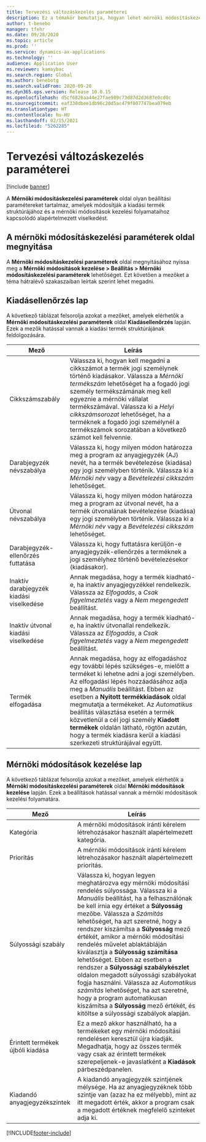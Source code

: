 ```yaml
---
title: Tervezési változáskezelés paraméterei
description: Ez a témakör bemutatja, hogyan lehet mérnöki módosításkezelési funkciókat konfigurálni a Microsoft Dynamics 365 Supply Chain Management rendszerhez.
author: t-benebo
manager: tfehr
ms.date: 09/28/2020
ms.topic: article
ms.prod: ''
ms.service: dynamics-ax-applications
ms.technology: ''
audience: Application User
ms.reviewer: kamaybac
ms.search.region: Global
ms.author: benebotg
ms.search.validFrom: 2020-09-28
ms.dyn365.ops.version: Release 10.0.15
ms.openlocfilehash: d5cf6826aa44e27fae989c73d87d2d3687e0cd0c
ms.sourcegitcommit: eaf330dbee1db96c20d5ac479f007747bea079eb
ms.translationtype: HT
ms.contentlocale: hu-HU
ms.lasthandoff: 02/15/2021
ms.locfileid: "5262285"
---
```

# <a name="engineering-change-management-parameters"></a>Tervezési változáskezelés paraméterei

[!include [banner](../includes/banner.md)]

A **Mérnöki módosításkezelési paraméterek** oldal olyan beállítási paramétereket tartalmaz, amelyek módosítják a kiadási termék struktúrájához és a mérnöki módosítások kezelési folyamataihoz kapcsolódó alapértelmezett viselkedést.

## <a name="open-the-engineering-change-management-parameters-page"></a>A mérnöki módosításkezelési paraméterek oldal megnyitása

A **Mérnöki módosításkezelési paraméterek** oldal megnyitásához nyissa meg a **Mérnöki módosítások kezelése \> Beállítás \> Mérnöki módosításkezelési paraméterek** lehetőséget. Ezt követően a mezőket a téma hátralévő szakaszaiban leírtak szerint lehet megadni.

## <a name="release-control-tab"></a>Kiadásellenőrzés lap

A következő táblázat felsorolja azokat a mezőket, amelyek elérhetők a **Mérnöki módosításkezelési paraméterek** oldal **Kiadásellenőrzés** lapján. Ezek a mezők hatással vannak a kiadási termék struktúrájának feldolgozására.

| Mező | Leírás |
|---|---|
| Cikkszámszabály | Válassza ki, hogyan kell megadni a cikkszámot a termék jogi személynek történő kiadásakor. Válassza a *Mérnöki termékszám* lehetőséget ha a fogadó jogi személy termékszámának meg kell egyeznie a mérnöki vállalat termékszámával. Válassza ki a *Helyi cikkszámsorozat* lehetőséget, ha a terméknek a fogadó jogi személynél a termékszámok sorozatában a következő számot kell felvennie. |
| Darabjegyzék névszabálya | Válassza ki, hogy milyen módon határozza meg a program az anyagjegyzék (AJ) nevét, ha a termék bevételezése (kiadása) egy jogi személyben történik. Válassza ki a *Mérnöki név* vagy a *Bevételezési cikkszám* lehetőséget. |
| Útvonal névszabálya | Válassza ki, hogy milyen módon határozza meg a program az útvonal nevét, ha a termék útvonalának bevételezése (kiadása) egy jogi személyben történik. Válassza ki a *Mérnöki név* vagy a *Bevételezési cikkszám* lehetőséget. |
| Darabjegyzék-ellenőrzés futtatása | Válassza ki, hogy futtatásra kerüljön-e anyagjegyzék-ellenőrzés a terméknek a jogi személyhez történő bevételezésekor (kiadásakor). |
| Inaktív darabjegyzék kiadási viselkedése | Annak megadása, hogy a termék kiadható-e, ha inaktív anyagjegyzékkel rendelkezik. Válassza az *Elfogadás*, a *Csak figyelmeztetés* vagy a *Nem megengedett* beállítást. |
| Inaktív útvonal kiadási viselkedése | Annak megadása, hogy a termék kiadható-e, ha inaktív útvonallal rendelkezik. Válassza az *Elfogadás*, a *Csak figyelmeztetés* vagy a *Nem megengedett* beállítást.|
| Termék elfogadása | Annak megadása, hogy az elfogadáshoz egy további lépés szükséges-e, mielőtt a terméket ki lehetne adni a jogi személyben. Az elfogadási lépés hozzáadásához adja meg a *Manuális* beállítást. Ebben az esetben a **Nyitott termékkiadások** oldal megmutatja a termékeket. Az *Automatikus* beállítás választása esetén a termék közvetlenül a cél jogi személy **Kiadott termékek** oldalán látható, rögtön azután, hogy a termék kiadásra kerül a kiadási szerkezeti struktúrájával együtt. |

## <a name="engineering-change-management-tab"></a>Mérnöki módosítások kezelése lap

A következő táblázat felsorolja azokat a mezőket, amelyek elérhetők a **Mérnöki módosításkezelési paraméterek** oldal **Mérnöki módosítások kezelése** lapján. Ezek a beállítások hatással vannak a mérnöki módosítások kezelési folyamatára.

| Mező | Leírás |
|---|---|
| Kategória | A mérnöki módosítások iránti kérelem létrehozásakor használt alapértelmezett kategória. |
| Prioritás | A mérnöki módosítások iránti kérelem létrehozásakor használt alapértelmezett prioritás. |
| Súlyossági szabály | Válassza ki, hogyan legyen meghatározva egy mérnöki módosítási rendelés súlyossága. Válassza ki a *Manuális* beállítást, ha a felhasználónak be kell írnia egy értéket a **Súlyosság** mezőbe. Válassza a *Számítás* lehetőséget, ha azt szeretné, hogy a rendszer kiszámítsa a **Súlyosság** mező értékét, amikor a mérnöki módosítási rendelés művelet ablaktábláján kiválasztja a **Súlyosság számítása** lehetőséget. Ebben az esetben a rendszer a **Súlyossági szabálykészlet** oldalon megadott súlyossági szabályokat fogja használni. Válassza az *Automatikus számítás* lehetőséget, ha azt szeretné, hogy a program automatikusan kiszámítsa a **Súlyosság** mező értékét, és kitöltse a súlyossági szabályok alapján. |
| Érintett termékek újbóli kiadása | Ez a mező akkor használható, ha a termékeket egy mérnöki módosítási rendelésen keresztül újra kiadják. Megadhatja, hogy az összes termék vagy csak az érintett termékek szerepeljenek-e javaslatként a **Kiadások** párbeszédpanelen. |
| Kiadandó anyagjegyzékszintek | A kiadandó anyagjegyzék szintjének mélysége. Ha az anyagjegyzéknek több szintje van (azaz ha ez mélyebb), mint az itt megadott érték, akkor a program csak a megadott értéknek megfelelő szinteket adja ki. |


[!INCLUDE[footer-include](../../includes/footer-banner.md)]
